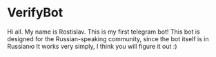 # VerifyBot
Hi all. My name is Rostislav. This is my first telegram bot! This bot is designed for the Russian-speaking community, since the bot itself is in Russianю
It works very simply, I think you will figure it out :)
